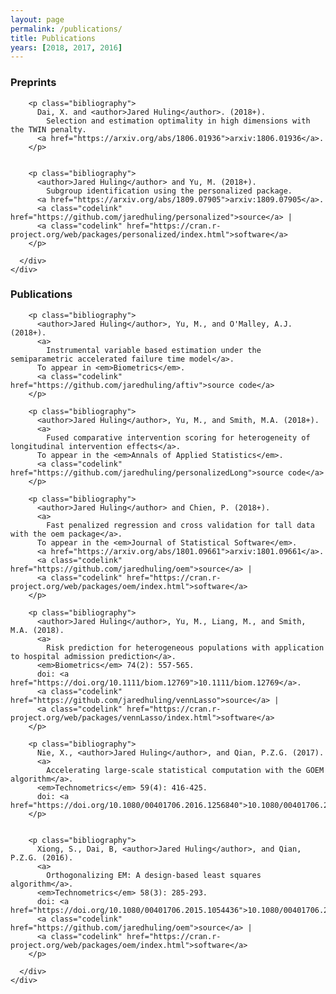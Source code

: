 ```yaml
---
layout: page
permalink: /publications/
title: Publications
years: [2018, 2017, 2016]
---
```


<h3 class="year">Preprints</h3>


<div class="pt-3">
  <div class="container">
    <div class="row">
      <div class="col-md-10 offset-1">
      
        <p class="bibliography">
          Dai, X. and <author>Jared Huling</author>. (2018+).
            Selection and estimation optimality in high dimensions with the TWIN penalty.
          <a href="https://arxiv.org/abs/1806.01936">arxiv:1806.01936</a>.
        </p>
        
        
        <p class="bibliography">
          <author>Jared Huling</author> and Yu, M. (2018+).
            Subgroup identification using the personalized package.
          <a href="https://arxiv.org/abs/1809.07905">arxiv:1809.07905</a>.
          <a class="codelink" href="https://github.com/jaredhuling/personalized">source</a> |
          <a class="codelink" href="https://cran.r-project.org/web/packages/personalized/index.html">software</a>
        </p>
        
      </div>
    </div>
  </div>
</div>



<h3 class="year">Publications</h3>

<div class="pt-3">
  <div class="container">
    <div class="row">
      <div class="col-md-10 offset-1">
      
        <p class="bibliography">
          <author>Jared Huling</author>, Yu, M., and O'Malley, A.J. (2018+).
          <a>
            Instrumental variable based estimation under the semiparametric accelerated failure time model</a>.
          To appear in <em>Biometrics</em>.
          <a class="codelink" href="https://github.com/jaredhuling/aftiv">source code</a>
        </p>
        
        <p class="bibliography">
          <author>Jared Huling</author>, Yu, M., and Smith, M.A. (2018+).
          <a>
            Fused comparative intervention scoring for heterogeneity of longitudinal intervention effects</a>.
          To appear in the <em>Annals of Applied Statistics</em>.
          <a class="codelink" href="https://github.com/jaredhuling/personalizedLong">source code</a>
        </p>
      
        <p class="bibliography">
          <author>Jared Huling</author> and Chien, P. (2018+).
          <a>
            Fast penalized regression and cross validation for tall data with the oem package</a>.
          To appear in the <em>Journal of Statistical Software</em>.
          <a href="https://arxiv.org/abs/1801.09661">arxiv:1801.09661</a>.
          <a class="codelink" href="https://github.com/jaredhuling/oem">source</a> |
          <a class="codelink" href="https://cran.r-project.org/web/packages/oem/index.html">software</a>
        </p>
      
        <p class="bibliography">
          <author>Jared Huling</author>, Yu, M., Liang, M., and Smith, M.A. (2018).
          <a>
            Risk prediction for heterogeneous populations with application to hospital admission prediction</a>.
          <em>Biometrics</em> 74(2): 557-565.
          doi: <a href="https://doi.org/10.1111/biom.12769">10.1111/biom.12769</a>.
          <a class="codelink" href="https://github.com/jaredhuling/vennLasso">source</a> |
          <a class="codelink" href="https://cran.r-project.org/web/packages/vennLasso/index.html">software</a>
        </p>
      
        <p class="bibliography">
          Nie, X., <author>Jared Huling</author>, and Qian, P.Z.G. (2017).
          <a>
            Accelerating large-scale statistical computation with the GOEM algorithm</a>.
          <em>Technometrics</em> 59(4): 416-425.
          doi: <a href="https://doi.org/10.1080/00401706.2016.1256840">10.1080/00401706.2016.1256840</a>.
        </p>
        
        
        <p class="bibliography">
          Xiong, S., Dai, B, <author>Jared Huling</author>, and Qian, P.Z.G. (2016).
          <a>
            Orthogonalizing EM: A design-based least squares algorithm</a>.
          <em>Technometrics</em> 58(3): 285-293.
          doi: <a href="https://doi.org/10.1080/00401706.2015.1054436">10.1080/00401706.2015.1054436</a>.
          <a class="codelink" href="https://github.com/jaredhuling/oem">source</a> |
          <a class="codelink" href="https://cran.r-project.org/web/packages/oem/index.html">software</a>
        </p>
        
      </div>
    </div>
  </div>
</div>

